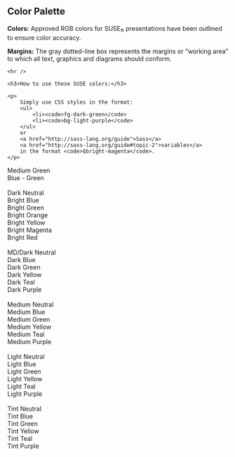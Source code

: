 <!-- .slide: data-state="normal" id="color-palette" -->
## Color Palette

<div class="content-boundary">

<div class="palette-text">
    <p>
        <b>Colors:</b> Approved RGB colors for SUSE<sub>&reg;</sub>
        presentations have been outlined to ensure color accuracy.
    </p>
    <p>
        <b>Margins:</b> The gray dotted-line box represents the margins or
        “working area” to which all text, graphics and diagrams should
        conform.
    </p>

    <hr />

    <h3>How to use these SUSE colors:</h3>

    <p>
        Simply use CSS styles in the format:
        <ul>
            <li><code>fg-dark-green</code>
            <li><code>bg-light-purple</code>
        </ul>
        or
        <a href="http://sass-lang.org/guide">Sass</a>
        <a href="http://sass-lang.org/guide#topic-2">variables</a>
        in the format <code>$bright‑magenta</code>.
    </p>
</div>

<div class="swatch bg-medium-green">Medium Green</div>
<div class="swatch bg-blue-green">Blue - Green</div>

<br clear="left" />

<div class="swatch bg-dark-neutral">Dark Neutral</div>
<div class="swatch bg-bright-blue">Bright Blue</div>
<div class="swatch bg-bright-green">Bright Green</div>
<div class="swatch bg-bright-orange">Bright Orange</div>
<div class="swatch bg-bright-yellow">Bright Yellow</div>
<div class="swatch bg-bright-magenta">Bright Magenta</div>
<div class="swatch bg-bright-red">Bright Red</div>

<br clear="left" />

<div class="swatch bg-medium-dark-neutral">MD/Dark Neutral</div>
<div class="swatch bg-dark-blue">Dark Blue</div>
<div class="swatch bg-dark-green">Dark Green</div>
<div class="swatch bg-dark-yellow">Dark Yellow</div>
<div class="swatch bg-dark-teal">Dark Teal</div>
<div class="swatch bg-dark-purple">Dark Purple</div>

<br clear="left" />

<div class="swatch bg-medium-neutral">Medium Neutral</div>
<div class="swatch bg-medium-blue">Medium Blue</div>
<div class="swatch bg-medium-green">Medium Green</div>
<div class="swatch bg-medium-yellow">Medium Yellow</div>
<div class="swatch bg-medium-teal">Medium Teal</div>
<div class="swatch bg-medium-purple">Medium Purple</div>

<br clear="left" />

<div class="swatch bg-light-neutral">Light Neutral</div>
<div class="swatch bg-light-blue">Light Blue</div>
<div class="swatch bg-light-green">Light Green</div>
<div class="swatch bg-light-yellow">Light Yellow</div>
<div class="swatch bg-light-teal">Light Teal</div>
<div class="swatch bg-light-purple">Light Purple</div>

<br clear="left" />

<div class="swatch bg-tint-neutral">Tint Neutral</div>
<div class="swatch bg-tint-blue">Tint Blue</div>
<div class="swatch bg-tint-green">Tint Green</div>
<div class="swatch bg-tint-yellow">Tint Yellow</div>
<div class="swatch bg-tint-teal">Tint Teal</div>
<div class="swatch bg-tint-purple">Tint Purple</div>

</div>
